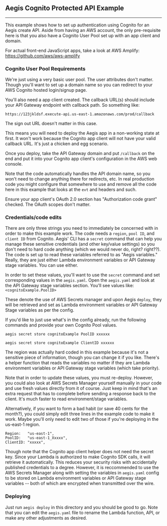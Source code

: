 ## Aegis Cognito Protected API Example
----------------------

This example shows how to set up authentication using Cognito for an Aegis create API.
Aside from having an AWS account, the only pre-requisite here is that you also have
a Cognito User Pool set up with an app client and domain.

For actual front-end JavaScript apps, take a look at AWS Amplify: 
https://github.com/aws/aws-amplify

### Cognito User Pool Requirements

We're just using a very basic user pool. The user attributes don't matter.
Though you'll want to set up a domain name so you can redirect to your AWS Cognito hosted
login/signup page.

You'll also need a app client created. The callback URL(s) should include your 
API Gateway endpoint with callback path. So something like:

`https://123jkldsf.execute-api.us-east-1.amazonaws.com/prod/callback`

The sign out URL doesn't matter in this case.

This means you will need to deploy the Aegis app in a non-working state at first.
It won't work because the Cognito app client will not have your valid callback URL.
It's just a chicken and egg scenario.

Once you deploy, take the API Gateway domain and put `/callback` on the end
and put it into your Cognito app client's configuration in the AWS web console.

Note that the code automatically handles the API domain name, so you won't need
to change anything there for redirects, etc. In real production code you might
configure that somewhere to use and remove all the code here in this example that
looks at the `evt` and headers and such.

Ensure your app client's OAuth 2.0 section has "Authorization code grant" checked.
The OAuth scopes don't matter.

### Credentials/code edits

There are only three strings you need to immediately be concerned with in order
to make this example work. The code needs a `region`, `pool ID`, and `client ID`
from Cognito. Aegis' CLI has a `secret` command that can help you manage these
sensitive credentials (and other key/value settings) so you don't need to hard
code anything (which we would never do, right? right??). The code is set up to
read these variables referred to as "Aegis variables." Really, they are just
either Lambda environment variables or API Gateway stage variables. You can
use either.

In order to set these values, you'll want to use the `secret` command and
set corresponding values in the `aegis.yaml`. Open the `aegis.yaml` and look
at the API Gateway stage variables section. You'll see values like:
`<cognitoExample.PoolID>`

These denote the use of AWS Secrets manager and upon Aegis `deploy`, they
will be retrieved and set as Lambda environment variables or API Gateway
Stage variables as per the config.

If you'd like to just use what's in the config already, run the following
commands and provide your own Cognito Pool values.

`aegis secret store cognitoExample PoolID xxxxxx`

`aegis secret store cognitoExample ClientID xxxxxx`

The region was actually hard coded in this example because it's not a sensitive
piece of information, though you can change it if you like. There's a helper
function that reads the variables no matter if they are Lambda environment
variables or API Gateway stage variables (which take priority).

Note that in order to update these values, you must re-deploy. However,
you could also look at AWS Secrets Manager yourself manually in your code
and use fresh values directly from it of course. Just keep in mind that's
an extra request that has to complete before sending a response back to
the client. It's much faster to read environment/stage variables.

Alternatively, if you want to form a bad habit (or save 40 cents for the month?), 
you could simply edit three lines in the example code to make it work. Maybe 
you'll only need to edit two of those if you're deploying in the us-east-1 region.

```
Region:   "us-east-1",
PoolID:   "us-east-1_Xxxxx",
ClientID: "xxxxx",
```

Though note that the Cognito app client helper does not need the secret key. 
Since your Lambda is authorized to make Cognito SDK calls, it will retrieve 
it automatically. This reduces your security risks with accidentally published 
credentials to a degree. However, it is reccommended to use the AWS Secrets
Manager along with setting the variables in `aegis.yaml` config to be stored
on Lambda environment variables or API Gateway stage variables -- both of
which are encrypted when transmitted over the wire.

### Deploying

Just run `aegis deploy` in this directory and you should be good to go.
Note that you can edit the `aegis.yaml` file to rename the Lambda function, API,
or make any other adjustments as desired.